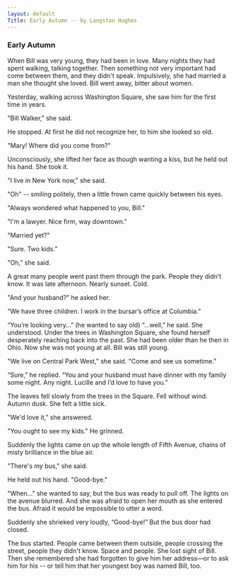 ```yaml
---
layout: default
Title: Early Autumn -- by Langston Hughes
---
```


### Early Autumn

When Bill was very young, they had been in love. Many nights they had spent walking, talking together. Then something not very important had come between them, and they didn't speak. Impulsively, she had married a man she thought she loved. Bill went away, bitter about women.

Yesterday, walking across Washington Square, she saw him for the first time in years.

"Bill Walker," she said.

He stopped. At first he did not recognize her, to him she looked so old.

"Mary! Where did you come from?"

Unconsciously, she lifted her face as though wanting a kiss, but he held out his hand. She took it.

"I live in New York now," she said.

"Oh" -- smiling politely, then a little frown came quickly between his eyes.

"Always wondered what happened to you, Bill."

"I'm a lawyer. Nice firm, way downtown." 

"Married yet?"

"Sure. Two kids.”

"Oh,” she said.

A great many people went past them through the park. People they didn’t know. It was late afternoon. Nearly sunset. Cold.

"And your husband?” he asked her.

“We have three children. I work in the bursar’s office at Columbia.”

“You’re looking very…” (he wanted to say old) “…well,” he said.
She understood. Under the trees in Washington Square, she found herself desperately reaching back into the past. She had been older than he then in Ohio. Now she was not young at all. Bill was still young.

"We live on Central Park West," she said. "Come and see us sometime."

“Sure,” he replied. “You and your husband must have dinner with my family some night. Any night. Lucille and I’d love to have you.”

The leaves fell slowly from the trees in the Square. Fell without wind. Autumn dusk. She felt a little sick.

"We'd love it," she answered.

"You ought to see my kids." He grinned.

Suddenly the lights came on up the whole length of Fifth Avenue, chains of misty brilliance in the blue air.

"There's my bus," she said.

He held out his hand. "Good-bye."

"When..." she wanted to say, but the bus was ready to pull off. The lights on the avenue blurred. And she was afraid to open her mouth as she entered the bus. Afraid it would be impossible to utter a word.

Suddenly she shrieked very loudly, “Good-bye!” But the bus door had closed.

The bus started. People came between them outside, people crossing the street, people they didn't know. Space and people. She lost sight of Bill. Then she remembered she had forgotten to give him her address—or to ask him for his -- or tell him that her youngest boy was named Bill, too.
